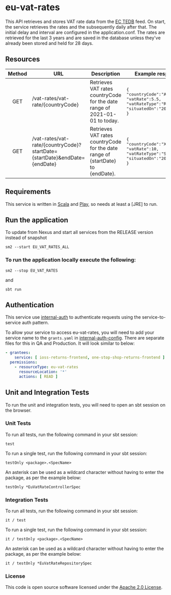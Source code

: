 # eu-vat-rates

This API retrieves and stores VAT rate data from the [EC TEDB](https://ec.europa.eu/taxation_customs/tedb/#/home) feed.
On start, the service retrieves the rates and the subsequently daily after that. The initial delay and interval are
configured in the application.conf. The rates are retrieved for the last 3 years and are saved in the database unless
they've already been stored and held for 28 days.


Resources
----------

| Method | URL                                                                       | Description                                                                     | Example response                                                                                                    |
|:------:|---------------------------------------------------------------------------|---------------------------------------------------------------------------------|---------------------------------------------------------------------------------------------------------------------|
|  GET   | /vat-rates/vat-rate/{countryCode}                                         | Retrieves VAT rates countryCode for the date range of 2021-01-01 to today.      | <pre>{<br>"countryCode":"AT",<br>"vatRate":5.5,<br>"vatRateType":"REDUCED",<br>"situatedOn":"2022-01-01"<br>}</pre> |
|  GET   | /vat-rates/vat-rate/{countryCode}?startDate={startDate}&endDate={endDate} | Retrieves VAT rates countryCode for the date range of {startDate} to {endDate}. | <pre>{<br>"countryCode":"XI",<br>"vatRate":10,<br>"vatRateType":"STANDARD",<br>"situatedOn":"2023-12-10"<br>}</pre> |

Requirements
------------

This service is written in [Scala](http://www.scala-lang.org/) and [Play](http://playframework.com/), so needs at least
a [JRE] to run.

## Run the application

To update from Nexus and start all services from the RELEASE version instead of snapshot

```
sm2 --start EU_VAT_RATES_ALL
```

### To run the application locally execute the following:

```
sm2 --stop EU_VAT_RATES
```

and

```
sbt run
```

## Authentication

This service use [internal-auth](https://github.com/hmrc/internal-auth) to authenticate requests using the service-to-service auth pattern.

To allow your service to access eu-vat-rates, you will need to add your service name to the ```grants.yaml``` in [internal-auth-config](https://github.com/hmrc/internal-auth-config). There are separate files for this in QA and Production. It will look similar to below:

```yaml
- grantees:
    service: [ ioss-returns-frontend, one-stop-shop-returns-frontend ]
  permissions:
    - resourceType: eu-vat-rates
      resourceLocation: '*'
      actions: [ READ ]
```

Unit and Integration Tests
------------

To run the unit and integration tests, you will need to open an sbt session on the browser.

### Unit Tests

To run all tests, run the following command in your sbt session:

```
test
```

To run a single test, run the following command in your sbt session:

```
testOnly <package>.<SpecName>
```

An asterisk can be used as a wildcard character without having to enter the package, as per the example below:

```
testOnly *EuVatRateControllerSpec
```

### Integration Tests

To run all tests, run the following command in your sbt session:

```
it / test
```

To run a single test, run the following command in your sbt session:

```
it / testOnly <package>.<SpecName>
```

An asterisk can be used as a wildcard character without having to enter the package, as per the example below:

```
it / testOnly *EuVatRateRepositorySpec
```

### License

This code is open source software licensed under
the [Apache 2.0 License]("http://www.apache.org/licenses/LICENSE-2.0.html").